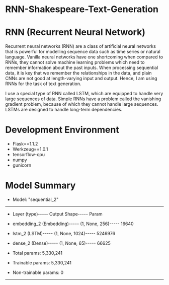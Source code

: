 # RNN-Shakespeare-Text-Generation

# RNN (Recurrent Neural Network)
Recurrent neural networks (RNN) are a class of artificial neural networks that is powerful for modelling sequence data such as time series or natural language. Vanilla neural networks have one shortcoming when compared to RNNs, they cannot solve machine learning problems which need to remember information about the past inputs. When processing sequential data, it is key that we remember the relationships in the data, and plain CNNs are not good at length-varying input and output. Hence, I am using RNNs for the task of text generation.

I use a special type of RNN called LSTM, which are equipped to handle very large sequences of data. Simple RNNs have a problem called the vanishing gradient problem, because of which they cannot handle large sequences. LSTMs are designed to handle long-term dependencies.


# Development Environment
- Flask==1.1.2
- Werkzeug==1.0.1
- tensorflow-cpu
- numpy
- gunicorn

# Model Summary

- Model: "sequential_2"
_________________________________________________________________
- Layer (type)-----                 Output Shape-----              Param  

- embedding_2 (Embedding)-----      (1, None, 256)-----            16640     
- lstm_2 (LSTM)-----                (1, None, 1024)-----           5246976   
- dense_2 (Dense)-----              (1, None, 65)-----             66625
- Total params: 5,330,241
- Trainable params: 5,330,241
- Non-trainable params: 0
_________________________________________________________________
